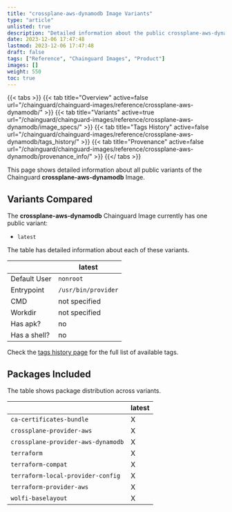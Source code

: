 ```yaml
---
title: "crossplane-aws-dynamodb Image Variants"
type: "article"
unlisted: true
description: "Detailed information about the public crossplane-aws-dynamodb Chainguard Image variants"
date: 2023-12-06 17:47:48
lastmod: 2023-12-06 17:47:48
draft: false
tags: ["Reference", "Chainguard Images", "Product"]
images: []
weight: 550
toc: true
---
```


{{< tabs >}}
{{< tab title="Overview" active=false url="/chainguard/chainguard-images/reference/crossplane-aws-dynamodb/" >}}
{{< tab title="Variants" active=true url="/chainguard/chainguard-images/reference/crossplane-aws-dynamodb/image_specs/" >}}
{{< tab title="Tags History" active=false url="/chainguard/chainguard-images/reference/crossplane-aws-dynamodb/tags_history/" >}}
{{< tab title="Provenance" active=false url="/chainguard/chainguard-images/reference/crossplane-aws-dynamodb/provenance_info/" >}}
{{</ tabs >}}

This page shows detailed information about all public variants of the Chainguard **crossplane-aws-dynamodb** Image.

## Variants Compared
The **crossplane-aws-dynamodb** Chainguard Image currently has one public variant: 

- `latest`

The table has detailed information about each of these variants.

|              | latest              |
|--------------|---------------------|
| Default User | `nonroot`           |
| Entrypoint   | `/usr/bin/provider` |
| CMD          | not specified       |
| Workdir      | not specified       |
| Has apk?     | no                  |
| Has a shell? | no                  |

Check the [tags history page](/chainguard/chainguard-images/reference/crossplane-aws-dynamodb/tags_history/) for the full list of available tags.

## Packages Included
The table shows package distribution across variants.

|                                    | latest |
|------------------------------------|--------|
| `ca-certificates-bundle`           | X      |
| `crossplane-provider-aws`          | X      |
| `crossplane-provider-aws-dynamodb` | X      |
| `terraform`                        | X      |
| `terraform-compat`                 | X      |
| `terraform-local-provider-config`  | X      |
| `terraform-provider-aws`           | X      |
| `wolfi-baselayout`                 | X      |

